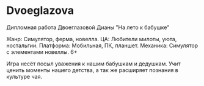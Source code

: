 # Dvoeglazova
Дипломная работа Двоеглазовой Дианы "На лето к бабушке"

Жанр: Симулятор, ферма, новелла.
ЦА: Любители милоты, уюта, ностальгии.
Платформа: Мобильная, ПК, планшет.
Механика: Симулятор с элементами новеллы.
6+

Игра несёт посыл уважения к нашим бабушкам и дедушкам. Учит ценить моменты нашего детства, а так же расширяет познания в культуре чая.
